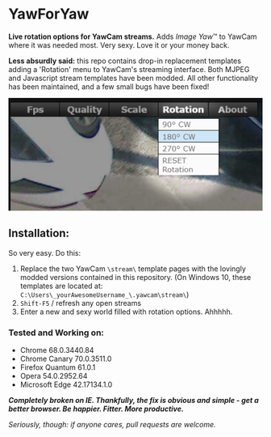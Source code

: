 # YawForYaw
__Live rotation options for YawCam streams.__  Adds _Image Yaw_&trade; to YawCam where it was needed most. Very sexy. Love it or your money back.

__Less absurdly said:__ this repo contains drop-in replacement templates adding a 'Rotation' menu to YawCam's streaming interface.
Both MJPEG and Javascript stream templates have been modded.
All other functionality has been maintained, and a few small bugs have been fixed!

![alt text](https://github.com/dnewell/YawForYaw/blob/master/screenshots/newMenu_highlight.png "Screenshot of new 'Rotation' menu")

## Installation:

So very easy. Do this:
1. Replace the two YawCam `\stream\` template pages with the lovingly modded versions contained in this repository.
(On Windows 10, these templates are located at: ```C:\Users\_yourAwesomeUsername_\.yawcam\stream\```)
2. `Shift-F5` / refresh any open streams
3. Enter a new and sexy world filled with rotation options. Ahhhhh.

### Tested and Working on:
* Chrome 68.0.3440.84
* Chrome Canary 70.0.3511.0
* Firefox Quantum 61.0.1
* Opera 54.0.2952.64
* Microsoft Edge 42.17134.1.0

___Completely broken on IE. Thankfully, the fix is obvious and simple - get a better browser. Be happier. Fitter. More productive.___

_Seriously, though: if anyone cares, pull requests are welcome._



